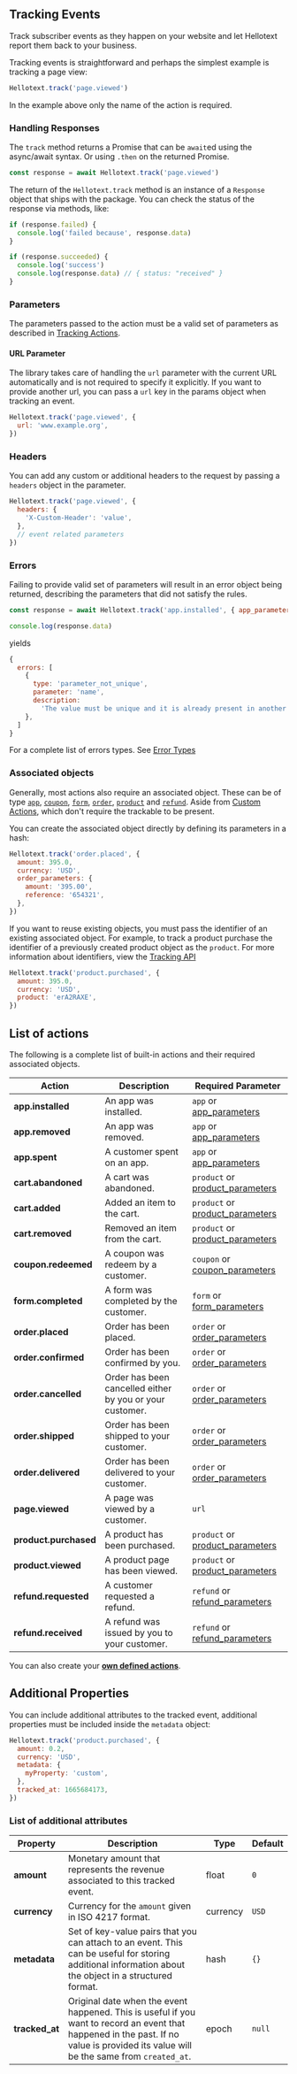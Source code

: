 ## Tracking Events

Track subscriber events as they happen on your website and let Hellotext report them back to your business.

Tracking events is straightforward and perhaps the simplest example is tracking a page view:

```javascript
Hellotext.track('page.viewed')
```

In the example above only the name of the action is required.

### Handling Responses

The `track` method returns a Promise that can be `await`ed using the async/await syntax. Or using `.then` on the returned Promise.

```javascript
const response = await Hellotext.track('page.viewed')
```

The return of the `Hellotext.track` method is an instance of a `Response` object that ships with the package. You can check the status of the response via methods, like:

```javascript
if (response.failed) {
  console.log('failed because', response.data)
}

if (response.succeeded) {
  console.log('success')
  console.log(response.data) // { status: "received" }
}
```

### Parameters

The parameters passed to the action must be a valid set of parameters as described in
[Tracking Actions](https://www.hellotext.com/api#tracking).

#### URL Parameter

The library takes care of handling the `url` parameter with the current URL automatically and is not required to specify it explicitly.
If you want to provide another url, you can pass a `url` key in the params object when tracking an event.

```javascript
Hellotext.track('page.viewed', {
  url: 'www.example.org',
})
```

### Headers 

You can add any custom or additional headers to the request by passing a `headers` object in the parameter.

```javascript
Hellotext.track('page.viewed', {
  headers: {
    'X-Custom-Header': 'value',
  },
  // event related parameters
})
```

### Errors

Failing to provide valid set of parameters will result in an error object being returned, describing the parameters that did not satisfy the rules.

```javascript
const response = await Hellotext.track('app.installed', { app_parameters: { name: 'My App' } })

console.log(response.data)
```

yields

```javascript
{
  errors: [
    {
      type: 'parameter_not_unique',
      parameter: 'name',
      description:
        'The value must be unique and it is already present in another object of the same type.',
    },
  ]
}
```

For a complete list of errors types. See [Error Types](https://www.hellotext.com/api#errors)

### Associated objects

Generally, most actions also require an associated object. These can be of type [`app`](https://www.hellotext.com/api#apps), [`coupon`](https://www.hellotext.com/api#coupons), [`form`](https://www.hellotext.com/api#forms), [`order`](https://www.hellotext.com/api#orders), [`product`](https://www.hellotext.com/api#products) and [`refund`](https://www.hellotext.com/api#refunds).
Aside from [Custom Actions](https://www.hellotext.com/api#create_an_action), which don't require the trackable to be present.

You can create the associated object directly by defining its parameters in a hash:

```javascript
Hellotext.track('order.placed', {
  amount: 395.0,
  currency: 'USD',
  order_parameters: {
    amount: '395.00',
    reference: '654321',
  },
})
```

If you want to reuse existing objects, you must pass the identifier of an existing associated object. For example, to track a product purchase the identifier of a previously created product object as the `product`.
For more information about identifiers, view the [Tracking API](https://www.hellotext.com/api#tracking)

```javascript
Hellotext.track('product.purchased', {
  amount: 395.0,
  currency: 'USD',
  product: 'erA2RAXE',
})
```

## List of actions

The following is a complete list of built-in actions and their required associated objects.

| Action                | Description                                              | Required Parameter                                                        |
| --------------------- | -------------------------------------------------------- | ------------------------------------------------------------------------- |
| **app.installed**     | An app was installed.                                    | `app` or [app_parameters](https://www.hellotext.com/api#app)              |
| **app.removed**       | An app was removed.                                      | `app` or [app_parameters](https://www.hellotext.com/api#app)              |
| **app.spent**         | A customer spent on an app.                              | `app` or [app_parameters](https://www.hellotext.com/api#app)              |
| **cart.abandoned**    | A cart was abandoned.                                    | `product` or [product_parameters](https://www.hellotext.com/api#products) |
| **cart.added**        | Added an item to the cart.                               | `product` or [product_parameters](https://www.hellotext.com/api#products) |
| **cart.removed**      | Removed an item from the cart.                           | `product` or [product_parameters](https://www.hellotext.com/api#products) |
| **coupon.redeemed**   | A coupon was redeem by a customer.                       | `coupon` or [coupon_parameters](https://www.hellotext.com/api#coupons)    |
| **form.completed**    | A form was completed by the customer.                    | `form` or [form_parameters](https://www.hellotext.com/api#forms)          |
| **order.placed**      | Order has been placed.                                   | `order` or [order_parameters](https://www.hellotext.com/api#orders)       |
| **order.confirmed**   | Order has been confirmed by you.                         | `order` or [order_parameters](https://www.hellotext.com/api#orders)       |
| **order.cancelled**   | Order has been cancelled either by you or your customer. | `order` or [order_parameters](https://www.hellotext.com/api#orders)       |
| **order.shipped**     | Order has been shipped to your customer.                 | `order` or [order_parameters](https://www.hellotext.com/api#orders)       |
| **order.delivered**   | Order has been delivered to your customer.               | `order` or [order_parameters](https://www.hellotext.com/api#orders)       |
| **page.viewed**       | A page was viewed by a customer.                         | `url`                                                                     |
| **product.purchased** | A product has been purchased.                            | `product` or [product_parameters](https://www.hellotext.com/api#products) |
| **product.viewed**    | A product page has been viewed.                          | `product` or [product_parameters](https://www.hellotext.com/api#products) |
| **refund.requested**  | A customer requested a refund.                           | `refund` or [refund_parameters](https://www.hellotext.com/api#refunds)    |
| **refund.received**   | A refund was issued by you to your customer.             | `refund` or [refund_parameters](https://www.hellotext.com/api#refunds)    |

You can also create your **[own defined actions](https://www.hellotext.com/api#actions)**.

## Additional Properties

You can include additional attributes to the tracked event, additional properties must be included inside the `metadata` object:

```javascript
Hellotext.track('product.purchased', {
  amount: 0.2,
  currency: 'USD',
  metadata: {
    myProperty: 'custom',
  },
  tracked_at: 1665684173,
})
```

### List of additional attributes

| Property       | Description                                                                                                                                                                           | Type     | Default |
| -------------- | ------------------------------------------------------------------------------------------------------------------------------------------------------------------------------------- | -------- | ------- |
| **amount**     | Monetary amount that represents the revenue associated to this tracked event.                                                                                                         | float    | `0`     |
| **currency**   | Currency for the `amount` given in ISO 4217 format.                                                                                                                                   | currency | `USD`   |
| **metadata**   | Set of key-value pairs that you can attach to an event. This can be useful for storing additional information about the object in a structured format.                                | hash     | `{}`    |
| **tracked_at** | Original date when the event happened. This is useful if you want to record an event that happened in the past. If no value is provided its value will be the same from `created_at`. | epoch    | `null`  |
